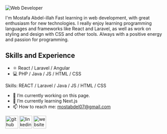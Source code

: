 ![Web Developer](https://media.licdn.com/dms/image/D4D16AQH0u5nUxUrcJw/profile-displaybackgroundimage-shrink_350_1400/0/1674723669001?e=1702512000&v=beta&t=IJVcBqgwYAdxnYbPCFrP7ZIZbkAgZTK5zAIJ83qV97M)

I'm Mostafa Abdel-illah
Fast learning in web development, with great enthusiasm for new technologies. I really enjoy learning programming languages and frameworks like React and Laravel, as well as work on styling and design with CSS and other tools.
Always with a positive energy and passion for programming.

## Skills and Experience
* ⚛️ React / Laravel / Angular
* 💻 PHP / Java / JS / HTML / CSS

Skills: REACT / Laravel / Java / JS / HTML / CSS

- 🔭 I’m currently working on this page. 
- 🌱 I’m currently learning Next.js 
- 📫 How to reach me: mostabdel07@gmail.com 


[<img src='https://cdn.jsdelivr.net/npm/simple-icons@3.0.1/icons/github.svg' alt='github' height='40'>](https://github.com/mostabdel07)  [<img src='https://cdn.jsdelivr.net/npm/simple-icons@3.0.1/icons/linkedin.svg' alt='linkedin' height='40'>](https://www.linkedin.com/in/mostafabdelillah/)  [<img src='https://cdn.jsdelivr.net/npm/simple-icons@3.0.1/icons/icloud.svg' alt='website' height='40'>](abdelillahmostafa.com)  

